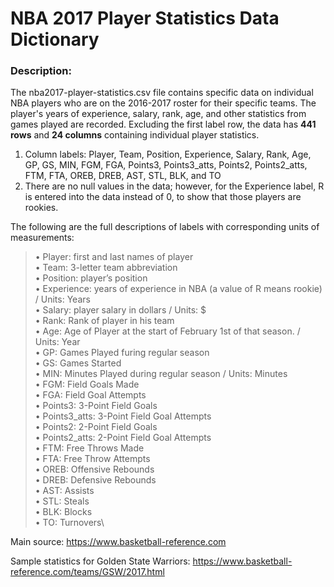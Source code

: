 # NBA 2017 Player Statistics Data Dictionary

### Description: 

The nba2017-player-statistics.csv file contains specific data on individual NBA players who are on the 2016-2017 roster for their specific teams. The player's years of experience, salary, rank, age, and other statistics from games played are recorded. Excluding the first label row, the data has **441 rows** and **24 columns** containing individual player statistics. 

1. Column labels: Player, Team, Position, Experience, Salary, Rank, Age, GP, GS, MIN, FGM, FGA, Points3, Points3_atts, Points2, Points2_atts, FTM, FTA, OREB, DREB, AST, STL, BLK, and TO
2. There are no null values in the data; however, for the Experience label, R is entered into the data instead of 0, to show that those players are rookies.

  The following are the full descriptions of labels with corresponding units of measurements:
  
   > • Player: first and last names of player  
   > • Team: 3-letter team abbreviation\
   > • Position: player’s position\
   > • Experience: years of experience in NBA (a value of R means rookie) / Units: Years\
   > • Salary: player salary in dollars / Units: $\
   > • Rank: Rank of player in his team\
   > • Age: Age of Player at the start of February 1st of that season. / Units: Year\
   > • GP: Games Played furing regular season\
   > • GS: Games Started\
   > • MIN: Minutes Played during regular season / Units: Minutes\
   > • FGM: Field Goals Made\
   > • FGA: Field Goal Attempts\
   > • Points3: 3-Point Field Goals\
   > • Points3_atts: 3-Point Field Goal Attempts\
   > • Points2: 2-Point Field Goals\
   > • Points2_atts: 2-Point Field Goal Attempts\
   > • FTM: Free Throws Made\
   > • FTA: Free Throw Attempts\
   > • OREB: Offensive Rebounds\
   > • DREB: Defensive Rebounds\
   > • AST: Assists\
   > • STL: Steals\
   > • BLK: Blocks\
   > • TO: Turnovers\


Main source: https://www.basketball-reference.com

Sample statistics for Golden State Warriors: https://www.basketball-reference.com/teams/GSW/2017.html  
